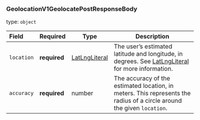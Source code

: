 <!--- This is a generated file, do not edit! -->
<!--- [START maps_http_schema_GeolocationV1GeolocatePostResponseBody] -->
<h3 class="schema-object" id="GeolocationV1GeolocatePostResponseBody">GeolocationV1GeolocatePostResponseBody</h3>

type: `object`

| Field      | Required     | Type                                            | Description                                                                                                                        |
| :--------- | ------------ | ----------------------------------------------- | ---------------------------------------------------------------------------------------------------------------------------------- |
| `location` | **required** | [LatLngLiteral](#LatLngLiteral "LatLngLiteral") | The user’s estimated latitude and longitude, in degrees. See [LatLngLiteral](#LatLngLiteral "LatLngLiteral") for more information. |
| `accuracy` | **required** | number                                          | The accuracy of the estimated location, in meters. This represents the radius of a circle around the given `location`.             |

<!--- [END maps_http_schema_GeolocationV1GeolocatePostResponseBody] -->